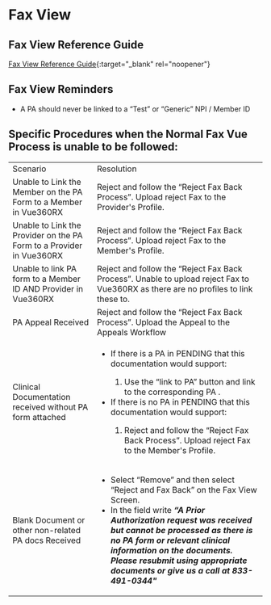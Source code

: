 # Fax View 

## Fax View Reference Guide

[Fax View Reference Guide](https://mygainwell-my.sharepoint.com/:w:/g/personal/emily_reinhart_gainwelltechnologies_com/ES3VcT8wqdtAtH8lelqAkKcBljWe0rOMrph9oYs6RLpwcw?e=9iJVdl){:target="_blank" rel="noopener"}

## Fax View Reminders
- A PA should never be linked to a “Test” or “Generic” NPI / Member ID

## Specific Procedures when the Normal Fax Vue Process is unable to be followed: 
| | | 
| :--- | :--- |
| Scenario | Resolution | 
| Unable to Link the Member on the PA Form to a Member in Vue360RX | Reject and follow the “Reject Fax Back Process”. Upload reject Fax to the Provider's Profile.   | 
| Unable to Link the Provider on the PA Form to a Provider in Vue360RX |  Reject and follow the “Reject Fax Back Process”. Upload reject Fax to the Member's Profile. | 
| Unable to link PA form to a Member ID AND Provider in Vue360RX  |  Reject and follow the “Reject Fax Back Process”. Unable to upload reject Fax to Vue360RX as there are no profiles to link these to.  | 
| PA Appeal Received | Reject and follow the “Reject Fax Back Process”. Upload the Appeal to the Appeals Workflow  |
| Clinical Documentation received without PA form attached |  <ul><li>If there is a PA in PENDING that this documentation would support: </li><ol><li>Use the “link to PA” button and link to the corresponding PA . </li></ol></ol><li>If there is no PA in PENDING that this documentation would support: </li><ol><li>Reject and follow the “Reject Fax Back Process”. Upload reject Fax to the Member's Profile. |  
| Blank Document or other non-related PA docs Received | <ul><li>Select “Remove” and then select “Reject and Fax Back” on the Fax View Screen. </li></ol></ol><li>In the field write  ***“A Prior Authorization request was received but cannot be processed as there is no PA form or relevant clinical information on the documents. Please resubmit using appropriate documents or give us a call at 833-491-0344"***   |
